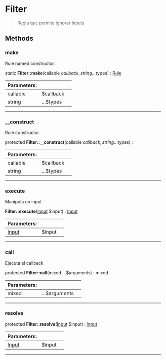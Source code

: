 
                                                                                                                                            
    
# Filter


> Regla que permite ignorar Inputs
>
> 








## Methods

### make
Rule named constructor.


static **Filter::make**(callable $callback, string ...$types) : [Rule](../../../../Rule.md)


|Parameters: | | |
| --- | --- | --- |
|callable |$callback |  |
|string |...$types |  |

---


### __construct
Rule constructor.


protected **Filter::__construct**(callable $callback, string ...$types) : 


|Parameters: | | |
| --- | --- | --- |
|callable |$callback |  |
|string |...$types |  |

---


### execute
Manipula un input


**Filter::execute**([Input](../../../../Input.md) $input) : [Input](../../../../Input.md)


|Parameters: | | |
| --- | --- | --- |
|[Input](../../../../Input.md) |$input |  |

---


### call
Ejecuta el callback


protected **Filter::call**(mixed ...$arguments) : mixed


|Parameters: | | |
| --- | --- | --- |
|mixed |...$arguments |  |

---


### resolve



protected **Filter::resolve**([Input](../../../../Input.md) $input) : [Input](../../../../Input.md)


|Parameters: | | |
| --- | --- | --- |
|[Input](../../../../Input.md) |$input |  |

---


                                                                                                                                                                                                                                                                                                                                                                                                            
    
                                                                                                                                                                                                                                                                             
                